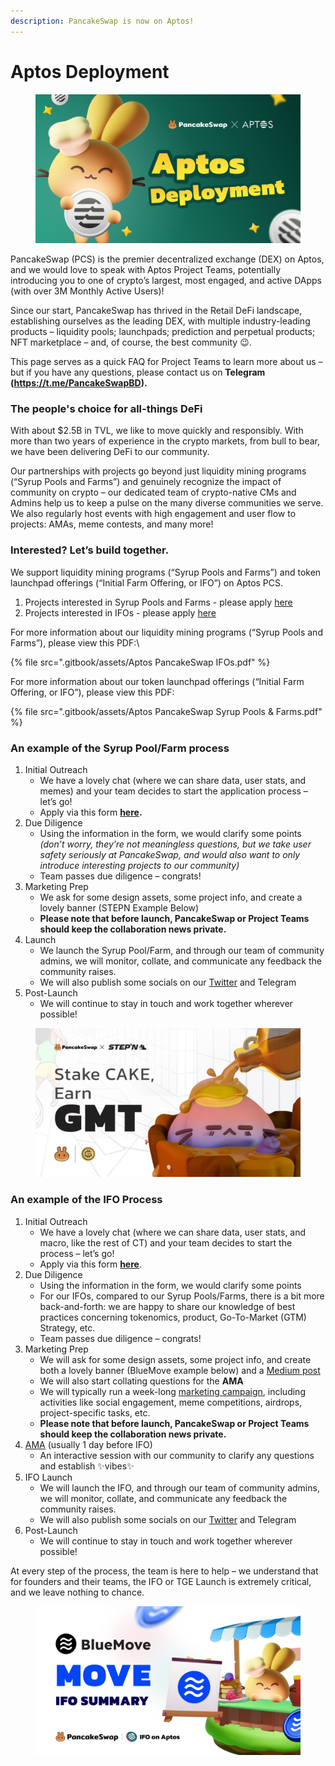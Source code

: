 ```yaml
---
description: PancakeSwap is now on Aptos!
---
```


# Aptos Deployment

<figure><img src=".gitbook/assets/Aptos (1).png" alt=""><figcaption></figcaption></figure>

PancakeSwap (PCS) is the premier decentralized exchange (DEX) on Aptos, and we would love to speak with Aptos Project Teams, potentially introducing you to one of crypto’s largest, most engaged, and active DApps (with over 3M Monthly Active Users)!

Since our start, PancakeSwap has thrived in the Retail DeFi landscape, establishing ourselves as the leading DEX, with multiple industry-leading products –  liquidity pools; launchpads; prediction and perpetual products; NFT marketplace – and, of course, the best community 😉.&#x20;

This page serves as a quick FAQ for Project Teams to learn more about us – but if you have any questions, please contact us on **Telegram (https://t.me/PancakeSwapBD).**

### The people's choice for all-things DeFi <a href="#h.hgrf93wsv7a4" id="h.hgrf93wsv7a4"></a>

With about $2.5B in TVL, we like to move quickly and responsibly. With more than two years of experience in the crypto markets, from bull to bear, we have been delivering DeFi to our community.&#x20;

Our partnerships with projects go beyond just liquidity mining programs (“Syrup Pools and Farms”) and genuinely recognize the impact of community on crypto – our dedicated team of crypto-native CMs and Admins help us to keep a pulse on the many diverse communities we serve. We also regularly host events with high engagement and user flow to projects: AMAs, meme contests, and many more!

### Interested? Let’s build together.

We support liquidity mining programs (“Syrup Pools and Farms”) and token launchpad offerings (“Initial Farm Offering, or IFO”) on Aptos PCS.

1. Projects interested in Syrup Pools and Farms - please apply [here](https://docs.google.com/forms/d/e/1FAIpQLSceljMty-AKliByIMX6d1Kqtn88hMnzXnp\_DRBEQ7XptwiOGw/viewform)
2. Projects interested in IFOs - please apply [here](https://docs.google.com/forms/d/e/1FAIpQLSf9gWv9L8U0PGYgl-ymeX1qgXncBSlJ1HV5gB6ZeW7e4ekV\_w/viewform)

For more information about our liquidity mining programs (“Syrup Pools and Farms”), please view this PDF:\


{% file src=".gitbook/assets/Aptos PancakeSwap IFOs.pdf" %}

For more information about our token launchpad offerings (“Initial Farm Offering, or IFO”), please view this PDF:

{% file src=".gitbook/assets/Aptos PancakeSwap Syrup Pools & Farms.pdf" %}

### An example of the Syrup Pool/Farm process

1. Initial Outreach
   * We have a lovely chat (where we can share data, user stats, and memes) and your team decides to start the application process – let’s go!
   * Apply via this form [**here**](https://docs.google.com/forms/d/e/1FAIpQLSceljMty-AKliByIMX6d1Kqtn88hMnzXnp\_DRBEQ7XptwiOGw/viewform)**.**
2. Due Diligence
   * Using the information in the form, we would clarify some points _(don’t worry, they’re not meaningless questions, but we take user safety seriously at PancakeSwap, and would also want to only introduce interesting projects to our community)_
   * Team passes due diligence – congrats!
3. Marketing Prep
   * We ask for some design assets, some project info, and create a lovely banner (STEPN Example Below)
   * **Please note that before launch, PancakeSwap or Project Teams should keep the collaboration news private.**
4. Launch
   * We launch the Syrup Pool/Farm, and through our team of community admins, we will monitor, collate, and communicate any feedback the community raises.
   * We will also publish some socials on our [Twitter](https://twitter.com/pancakeswap/status/1501537445401481217) and Telegram
5. Post-Launch
   * We will continue to stay in touch and work together wherever possible!

<figure><img src=".gitbook/assets/image1.png" alt=""><figcaption></figcaption></figure>

### An example of the IFO Process <a href="#h.tpl73qb418uk" id="h.tpl73qb418uk"></a>

1. Initial Outreach
   * We have a lovely chat (where we can share data, user stats, and macro, like the rest of CT) and your team decides to start the process – let’s go!
   * Apply via this form [**here**](https://docs.google.com/forms/d/e/1FAIpQLSf9gWv9L8U0PGYgl-ymeX1qgXncBSlJ1HV5gB6ZeW7e4ekV\_w/viewform).
2. Due Diligence
   * Using the information in the form, we would clarify some points
   * For our IFOs, compared to our Syrup Pools/Farms, there is a bit more back-and-forth: we are happy to share our knowledge of best practices concerning tokenomics, product, Go-To-Market (GTM) Strategy, etc.
   * Team passes due diligence – congrats!
3. Marketing Prep
   * We will ask for some design assets, some project info, and create both a lovely banner (BlueMove example below) and a [Medium post](https://medium.com/pancakeswap/bluemove-move-ifo-to-be-hosted-on-aptos-pancakeswap-25adee83d1ee)
   * We will also start collating questions for the **AMA**
   * We will typically run a week-long [marketing campaign](https://twitter.com/PancakeSwap/status/1621841046983286784), including activities like social engagement, meme competitions, airdrops, project-specific tasks, etc.
   * **Please note that before launch, PancakeSwap or Project Teams should keep the collaboration news private.**
4. [AMA](https://twitter.com/PancakeSwap/status/1562648945721212929) (usually 1 day before IFO)
   * An interactive session with our community to clarify any questions and establish ✨vibes✨
5. IFO Launch
   * We will launch the IFO, and through our team of community admins, we will monitor, collate, and communicate any feedback the community raises.
   * We will also publish some socials on our [Twitter](https://twitter.com/pancakeswap/status/1564616363871678484) and Telegram
6. Post-Launch
   * We will continue to stay in touch and work together wherever possible!&#x20;

At every step of the process, the team is here to help – we understand that for founders and their teams, the IFO or TGE Launch is extremely critical, and we leave nothing to chance.

<figure><img src=".gitbook/assets/ifo-aptos.png" alt=""><figcaption></figcaption></figure>
